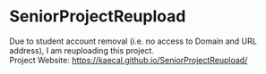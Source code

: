 # SeniorProjectReupload
Due to student account removal (i.e. no access to Domain and URL address), I am reuploading this project.  
Project Website: https://kaecal.github.io/SeniorProjectReupload/  
